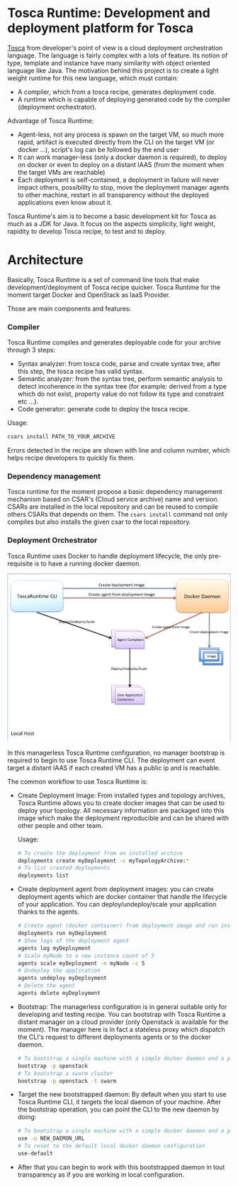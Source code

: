 Tosca Runtime: Development and deployment platform for Tosca
============================
[Tosca](https://www.oasis-open.org/committees/tosca/faq.php) from developer's point of view is a cloud deployment orchestration language.
The language is fairly complex with a lots of feature. Its notion of type, template and instance have many similarity with object oriented language like Java.
The motivation behind this project is to create a light weight runtime for this new language, which must contain:
* A compiler, which from a tosca recipe, generates deployment code.
* A runtime which is capable of deploying generated code by the compiler (deployment orchestrator).

Advantage of Tosca Runtime:
* Agent-less, not any process is spawn on the target VM, so much more rapid, artifact is executed directly from the CLI on the target VM (or docker ...), script's log can be followed by the end user
* It can work manager-less (only a docker daemon is required), to deploy on docker or even to deploy on a distant IAAS (from the moment when the target VMs are reachable)
* Each deployment is self-contained, a deployment in failure will never impact others, possibility to stop, move the deployment manager agents to other machine, 
restart in all transparency without the deployed applications even know about it.

Tosca Runtime's aim is to become a basic development kit for Tosca as much as a JDK for Java. It focus on the aspects simplicity, light weight, rapidity to develop Tosca recipe, to test and to deploy.

Architecture
============================
Basically, Tosca Runtime is a set of command line tools that make development/deployment of Tosca recipe quicker.
Tosca Runtime for the moment target Docker and OpenStack as IaaS Provider.

Those are main components and features:

### Compiler

Tosca Runtime compiles and generates deployable code for your archive through 3 steps:
  
* Syntax analyzer: from tosca code, parse and create syntax tree, after this step, the tosca recipe has valid syntax.
* Semantic analyzer: from the syntax tree, perform semantic analysis to detect incoherence in the syntax tree 
(for example: derived from a type which do not exist, property value do not follow its type and constraint etc ...).
* Code generator: generate code to deploy the tosca recipe.
  
Usage:

```bash
csars install PATH_TO_YOUR_ARCHIVE
```

Errors detected in the recipe are shown with line and column number, which helps recipe developers to quickly fix them.

### Dependency management

Tosca runtime for the moment propose a basic dependency management mechanism based on CSAR's (Cloud service archive) name and version.
CSARs are installed in the local repository and can be reused to compile others CSARs that depends on them.
The `csars install` command not only compiles but also installs the given csar to the local repository.

### Deployment Orchestrator
 
Tosca Runtime uses Docker to handle deployment lifecycle, the only pre-requisite is to have a running docker daemon.

![alt text](https://github.com/vuminhkh/tosca-runtime/raw/master/src/common/images/ManagerLessArchitecture.png "Managerless architecture")

In this managerless Tosca Runtime configuration, no manager bootstrap is required to begin to use Tosca Runtime CLI. 
The deployment can event target a distant IAAS if each created VM has a public ip and is reachable. 

The common workflow to use Tosca Runtime is:

* Create Deployment Image: 
From installed types and topology archives, Tosca Runtime allows you to create docker images that can be used to deploy your topology.
All necessary information are packaged into this image which make the deployment reproducible and can be shared with other people and other team.

  Usage:
  ```bash
  # To create the deployment from an installed archive
  deployments create myDeployment -c myTopologyArchive:*
  # To list created deployments
  deployments list
  ```

* Create deployment agent from deployment images: you can create deployment agents which are docker container that handle the lifecycle of your application.
You can deploy/undeploy/scale your application thanks to the agents.

  ```bash
  # Create agent (docker container) from deployment image and run install workflow
  deployments run myDeployment
  # Show logs of the deployment agent
  agents log myDeployment
  # Scale myNode to a new instance count of 5
  agents scale myDeployment -n myNode -c 5
  # Undeploy the application
  agents undeploy myDeployment
  # Delete the agent
  agents delete myDeployment
  ```
  
* Bootstrap: The managerless configuration is in general suitable only for developing and testing recipe.
You can bootstrap with Tosca Runtime a distant manager on a cloud provider (only Openstack is available for the moment).
The manager here is in fact a stateless proxy which dispatch the CLI's request to different deployments agents or to the docker daemon.

  ```bash
  # To bootstrap a single machine with a simple docker daemon and a proxy
  bootstrap -p openstack
  # To bootstrap a swarm cluster
  bootstrap -p openstack -t swarm
  ```
* Target the new bootstrapped daemon: By default when you start to use Tosca Runtime CLI, it targets the local daemon of your machine.
After the bootstrap operation, you can point the CLI to the new daemon by doing:
 
  ```bash
  # To bootstrap a single machine with a simple docker daemon and a proxy
  use -u NEW_DAEMON_URL
  # To reset to the default local docker daemon configuration
  use-default
  ```
* After that you can begin to work with this bootstrapped daemon in tout transparency as if you are working in local configuration.